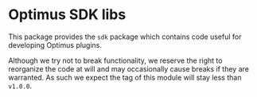 Optimus SDK libs
=================

This package provides the `sdk` package which contains code useful for
developing Optimus plugins.

Although we try not to break functionality, we reserve the right to reorganize
the code at will and may occasionally cause breaks if they are warranted. As
such we expect the tag of this module will stay less than `v1.0.0`.
